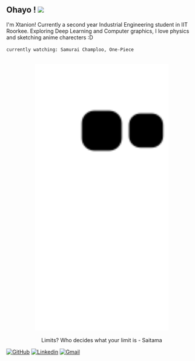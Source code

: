 <!-- ![hmmm](https://github.com/xtanion/xtanion/blob/output/github-contribution-grid-snake.svg) -->
<h2> Ohayo ! <img src="https://c.tenor.com/5EKaoaVIFz4AAAAi/hello-mafumafu.gif" width="50"></h2>
I'm Xtanion! Currently a second year Industrial Engineering student in IIT Roorkee. Exploring Deep Learning and Computer graphics, I love physics and sketching anime charecters :D 

`currently watching: Samurai Champloo,
                     One-Piece`

<br/>
<div align="center">
  <a href="https://youtu.be/GU_RiAHR9aY">
   <img src="https://github.com/xtanion/xtanion/blob/output/github-contribution-grid-snake.svg" height="70%" width="70%">
  </a>
</div>
<p align="center">Limits? Who decides what your limit is - Saitama </p>

[![GitHub](https://img.shields.io/github/followers/xtanion?label=xtanion&style=social)](https://github.com/xtanion)
[![Linkedin](https://img.shields.io/badge/%20-LinkedIn-blue?style=flat&logo=linkedin)](https://www.linkedin.com/in/xtanion/)
[![Gmail](https://img.shields.io/badge/%20-Gmail-orange?style=flat&logo=gmail)](mailto:anandshivam54321@gmail.com)

